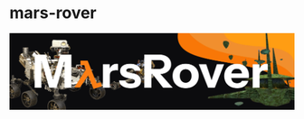 # mars-rover

![alt text](https://github.com/username2000w/mars-rover/blob/main/KataParrot%20(1).png)
